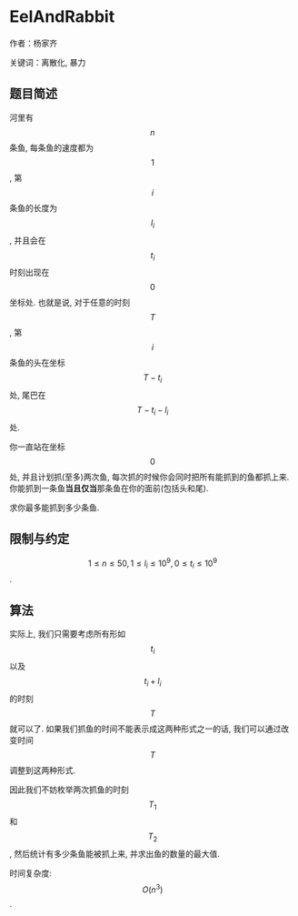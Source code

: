 # EelAndRabbit

作者：杨家齐

关键词：离散化, 暴力

## 题目简述

河里有 $$n$$ 条鱼, 每条鱼的速度都为 $$1$$, 第 $$i$$ 条鱼的长度为 $$l_i$$, 并且会在 $$t_i$$ 时刻出现在 $$0$$ 坐标处. 也就是说, 对于任意的时刻 $$T$$, 第 $$i$$ 条鱼的头在坐标 $$T - t_i$$ 处, 尾巴在 $$T - t_i - l_i$$ 处.

你一直站在坐标 $$0$$ 处, 并且计划抓(至多)两次鱼, 每次抓的时候你会同时把所有能抓到的鱼都抓上来. 你能抓到一条鱼**当且仅当**那条鱼在你的面前(包括头和尾).

求你最多能抓到多少条鱼.

## 限制与约定

$$1 \le n \le 50, 1 \le l_i \le 10^9, 0 \le t_i \le 10^9$$.

## 算法

实际上, 我们只需要考虑所有形如 $$t_i$$ 以及 $$t_i + l_i$$ 的时刻 $$T$$ 就可以了. 如果我们抓鱼的时间不能表示成这两种形式之一的话, 我们可以通过改变时间 $$T$$ 调整到这两种形式.

因此我们不妨枚举两次抓鱼的时刻 $$T_1$$ 和 $$T_2$$, 然后统计有多少条鱼能被抓上来, 并求出鱼的数量的最大值.

时间复杂度: $$O(n^3)$$.
